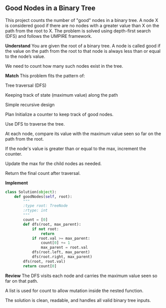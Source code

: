 ## Good Nodes in a Binary Tree
This project counts the number of "good" nodes in a binary tree. A node X is considered good if there are no nodes with a greater value than X on the path from the root to X. The problem is solved using depth-first search (DFS) and follows the UMPIRE framework.

**Understand**
You are given the root of a binary tree. A node is called good if the value on the path from the root to that node is always less than or equal to the node’s value.

We need to count how many such nodes exist in the tree.

**Match**
This problem fits the pattern of:

Tree traversal (DFS)

Keeping track of state (maximum value) along the path

Simple recursive design


Plan
Initialize a counter to keep track of good nodes.

Use DFS to traverse the tree.

At each node, compare its value with the maximum value seen so far on the path from the root.

If the node's value is greater than or equal to the max, increment the counter.

Update the max for the child nodes as needed.

Return the final count after traversal.

**Implement**
```python
class Solution(object):
    def goodNodes(self, root):
        """
        :type root: TreeNode
        :rtype: int
        """
        count = [0]
        def dfs(root, max_parent):
            if not root:
                return
            if root.val >= max_parent:
                count[0] += 1
                max_parent = root.val
            dfs(root.left, max_parent)
            dfs(root.right, max_parent)
        dfs(root, root.val)
        return count[0]
```

**Review**
The DFS visits each node and carries the maximum value seen so far on that path.

A list is used for count to allow mutation inside the nested function.

The solution is clean, readable, and handles all valid binary tree inputs.
